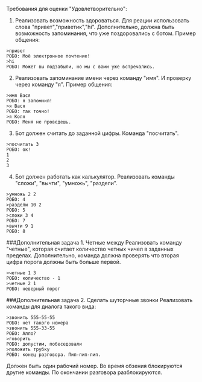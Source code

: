 Требования для оценки "Удовлетворительно":

1. Реализовать возможность здороваться. Для реации использовать слова "привет","приветик","hi". Дополнительно, должна быть возможность запоминания, что уже поздоровались с ботом.
Пример общения:
```
>привет
РОБО: Моё электронное почтение!
>hi
РОБО: Может вы подзабыли, но мы с вами уже встречались.
```

2. Реализовать запоминание имени через команду "имя". И проверку через команду "я".
Пример общения:
```
>имя Вася
РОБО: я запомнил!
>я Вася
РОБО: так точно!
>я Коля
РОБО: Меня не проведешь.
```

3. Бот должен считать до заданной цифры. Команда "посчитать".
```
>посчитать 3
РОБО: ок!
1
2
3
```

4. Бот должен работать как калькулятор. Реализовать команды "сложи", "вычти", "умножь", "раздели".
```
>умножь 2 2
РОБО: 4
>раздели 10 2
РОБО: 5
>сложи 3 4
РОБО: 7
>вычти 9 1
РОБО: 8
```

###Дополнительная задача 1. Четные между
Реализовать команду "четные", которая считает количество четных чичел в заданных пределах. Дополнительно, команда должна проверять что вторая цифра порога должны быть больше первой.
```
>четные 1 3
РОБО: количество - 1
>четные 2 1
РОБО: неверный порог
```

###Дополнительная задача 2. Сделать шуторчные звонки
Реализовать команды для диалога такого вида:
```
>звонить 555-55-55
РОБО: нет такого номера
>звонить 555-33-55
РОБО: Алло?
>говорить
РОБО: допустим, побеседовали
>положить трубку
РОБО: конец разговора. Пип-пип-пип.
```
Должен быть один рабочий номер. Во время обзения блокируются другие команды. По окончании разговора разблокируются.